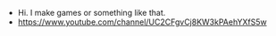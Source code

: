 - Hi. I make games or something like that.
- https://www.youtube.com/channel/UC2CFgvCj8KW3kPAehYXfS5w
